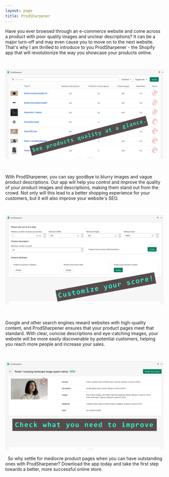 ```yaml
---
layout: page
title: ProdSharpener
---
```


Have you ever browsed through an e-commerce website and come across a product with poor quality images and unclear
descriptions? It can be a major turn-off and may even cause you to move on to the next website. That's why I am thrilled
to introduce to you ProdSharpener - the Shopify app that will revolutionize the way you showcase your products online.


&nbsp;

![See products quality at a glance!](/apps/prodsharpener/prodSharpener.png "Screenshot")


&nbsp;

With ProdSharpener, you can say goodbye to blurry images and vague product descriptions. Our app will help you control
and improve the quality of your product images and descriptions, making them stand out from the crowd. Not only will
this lead to a better shopping experience for your customers, but it will also improve your website's SEO.


&nbsp;

![Customize your score!](/apps/prodsharpener/prodSharpener2.png "Screenshot")


&nbsp;

Google and other search engines reward websites with high-quality content, and ProdSharpener ensures that your product
pages meet that standard. With clear, concise descriptions and eye-catching images, your website will be more easily
discoverable by potential customers, helping you reach more people and increase your sales.

&nbsp;

![Understand what you need to change](/apps/prodsharpener/prodSharpener3.png "Screenshot")


&nbsp;
So why settle for mediocre product pages when you can have outstanding ones with ProdSharpener? Download the app today
and take the first step towards a better, more successful online store.

